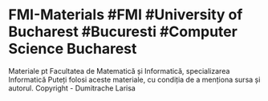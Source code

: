 # FMI-Materials #FMI #University of Bucharest #Bucuresti #Computer Science Bucharest
Materiale pt Facultatea de Matematică și Informatică, specializarea Informatică
Puteți folosi aceste materiale, cu condiția de a menționa sursa și autorul.
Copyright - Dumitrache Larisa
